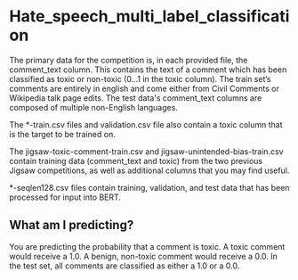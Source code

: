 # Hate_speech_multi_label_classification

The primary data for the competition is, in each provided file, the comment_text column. This contains the text of a comment which has been classified as toxic or non-toxic (0...1 in the toxic column). The train set’s comments are entirely in english and come either from Civil Comments or Wikipedia talk page edits. The test data's comment_text columns are composed of multiple non-English languages.

The *-train.csv files and validation.csv file also contain a toxic column that is the target to be trained on.

The jigsaw-toxic-comment-train.csv and jigsaw-unintended-bias-train.csv contain training data (comment_text and toxic) from the two previous Jigsaw competitions, as well as additional columns that you may find useful.

*-seqlen128.csv files contain training, validation, and test data that has been processed for input into BERT.

## What am I predicting?
You are predicting the probability that a comment is toxic. A toxic comment would receive a 1.0. A benign, non-toxic comment would receive a 0.0. In the test set, all comments are classified as either a 1.0 or a 0.0.
